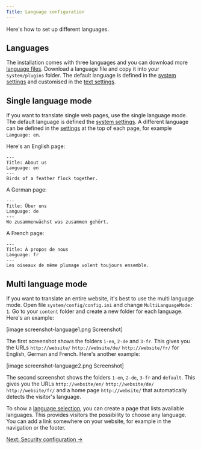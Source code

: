 ```yaml
---
Title: Language configuration
---
```

Here's how to set up different languages.

## Languages

The installation comes with three languages and you can download more [language files](https://github.com/datenstrom/yellow-plugins/tree/master/language). Download a language file and copy it into your `system/plugins` folder. The default language is defined in the [system settings](adjusting-system#system-settings) and customised in the [text settings](adjusting-system#text-settings).

## Single language mode

If you want to translate single web pages, use the single language mode. The default language is defined the [system settings](adjusting-system#system-settings). A different language can be defined in the [settings](markdown-cheat-sheet#settings) at the top of each page, for example `Language: en`.

Here's an English page:

```
---
Title: About us
Language: en
---
Birds of a feather flock together.
```

A German page:

```
---
Title: Über uns
Language: de
---
Wo zusammenwächst was zusammen gehört.
```

A French page:

```
---
Title: À propos de nous
Language: fr
---
Les oiseaux de même plumage volent toujours ensemble.
```

## Multi language mode

If you want to translate an entire website, it's best to use the multi language mode. Open file `system/config/config.ini` and change `MultiLanguageMode: 1`. Go to your `content` folder and create a new folder for each language. Here's an example:

[image screenshot-language1.png Screenshot]

The first screenshot shows the folders `1-en`, `2-de` and `3-fr`. This gives you the URLs `http://website/` `http://website/de/` `http://website/fr/` for English, German and French. Here's another example:

[image screenshot-language2.png Screenshot]

The second screenshot shows the folders `1-en`, `2-de`, `3-fr` and `default`. This gives you the URLs `http://website/en/` `http://website/de/` `http://website/fr/` and a home page `http://website/` that automatically detects the visitor's language. 

To show a [language selection](/language/), you can create a page that lists available languages. This provides visitors the possibility to choose any language. You can add a link somewhere on your website, for example in the navigation or the footer.

[Next: Security configuration →](security-configuration)